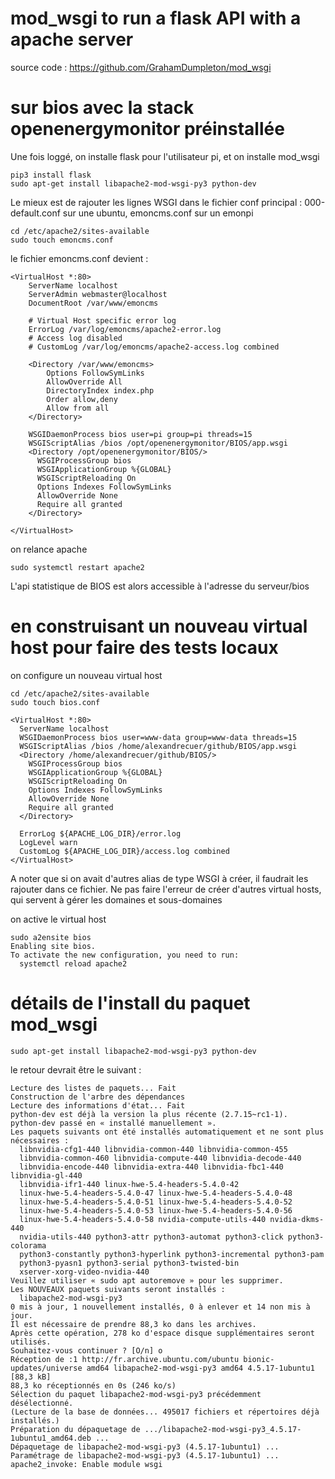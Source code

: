 # mod_wsgi to run a flask API with a apache server 

source code : https://github.com/GrahamDumpleton/mod_wsgi

# sur bios avec la stack openenergymonitor préinstallée 

Une fois loggé, on installe flask pour l'utilisateur pi, et on installe mod_wsgi
```
pip3 install flask
sudo apt-get install libapache2-mod-wsgi-py3 python-dev
```
Le mieux est de rajouter les lignes WSGI dans le fichier conf principal : 000-default.conf sur une ubuntu, emoncms.conf sur un emonpi
```
cd /etc/apache2/sites-available
sudo touch emoncms.conf
```
le fichier emoncms.conf devient :
```
<VirtualHost *:80>
    ServerName localhost
    ServerAdmin webmaster@localhost
    DocumentRoot /var/www/emoncms

    # Virtual Host specific error log
    ErrorLog /var/log/emoncms/apache2-error.log
    # Access log disabled
    # CustomLog /var/log/emoncms/apache2-access.log combined

    <Directory /var/www/emoncms>
        Options FollowSymLinks
        AllowOverride All
        DirectoryIndex index.php
        Order allow,deny
        Allow from all
    </Directory>

    WSGIDaemonProcess bios user=pi group=pi threads=15
    WSGIScriptAlias /bios /opt/openenergymonitor/BIOS/app.wsgi
    <Directory /opt/openenergymonitor/BIOS/>
      WSGIProcessGroup bios
      WSGIApplicationGroup %{GLOBAL}
      WSGIScriptReloading On
      Options Indexes FollowSymLinks
      AllowOverride None
      Require all granted
    </Directory>

</VirtualHost>
```
on relance apache
```
sudo systemctl restart apache2
```
L'api statistique de BIOS est alors accessible à l'adresse du serveur/bios

# en construisant un nouveau virtual host pour faire des tests locaux
on configure un nouveau virtual host
```
cd /etc/apache2/sites-available
sudo touch bios.conf
```
```
<VirtualHost *:80>
  ServerName localhost
  WSGIDaemonProcess bios user=www-data group=www-data threads=15
  WSGIScriptAlias /bios /home/alexandrecuer/github/BIOS/app.wsgi
  <Directory /home/alexandrecuer/github/BIOS/>
    WSGIProcessGroup bios
    WSGIApplicationGroup %{GLOBAL}
    WSGIScriptReloading On
    Options Indexes FollowSymLinks
    AllowOverride None
    Require all granted
  </Directory>

  ErrorLog ${APACHE_LOG_DIR}/error.log
  LogLevel warn
  CustomLog ${APACHE_LOG_DIR}/access.log combined
</VirtualHost>
```
A noter que si on avait d'autres alias de type WSGI à créer, il faudrait les rajouter dans ce fichier. 
Ne pas faire l'erreur de créer d'autres virtual hosts, qui servent à gérer les domaines et sous-domaines 

on active le virtual host
```
sudo a2ensite bios
Enabling site bios.
To activate the new configuration, you need to run:
  systemctl reload apache2
```

# détails de l'install du paquet mod_wsgi
```
sudo apt-get install libapache2-mod-wsgi-py3 python-dev
```
le retour devrait être le suivant :
```
Lecture des listes de paquets... Fait
Construction de l'arbre des dépendances       
Lecture des informations d'état... Fait
python-dev est déjà la version la plus récente (2.7.15~rc1-1).
python-dev passé en « installé manuellement ».
Les paquets suivants ont été installés automatiquement et ne sont plus nécessaires :
  libnvidia-cfg1-440 libnvidia-common-440 libnvidia-common-455
  libnvidia-common-460 libnvidia-compute-440 libnvidia-decode-440
  libnvidia-encode-440 libnvidia-extra-440 libnvidia-fbc1-440 libnvidia-gl-440
  libnvidia-ifr1-440 linux-hwe-5.4-headers-5.4.0-42
  linux-hwe-5.4-headers-5.4.0-47 linux-hwe-5.4-headers-5.4.0-48
  linux-hwe-5.4-headers-5.4.0-51 linux-hwe-5.4-headers-5.4.0-52
  linux-hwe-5.4-headers-5.4.0-53 linux-hwe-5.4-headers-5.4.0-56
  linux-hwe-5.4-headers-5.4.0-58 nvidia-compute-utils-440 nvidia-dkms-440
  nvidia-utils-440 python3-attr python3-automat python3-click python3-colorama
  python3-constantly python3-hyperlink python3-incremental python3-pam
  python3-pyasn1 python3-serial python3-twisted-bin
  xserver-xorg-video-nvidia-440
Veuillez utiliser « sudo apt autoremove » pour les supprimer.
Les NOUVEAUX paquets suivants seront installés :
  libapache2-mod-wsgi-py3
0 mis à jour, 1 nouvellement installés, 0 à enlever et 14 non mis à jour.
Il est nécessaire de prendre 88,3 ko dans les archives.
Après cette opération, 278 ko d'espace disque supplémentaires seront utilisés.
Souhaitez-vous continuer ? [O/n] o
Réception de :1 http://fr.archive.ubuntu.com/ubuntu bionic-updates/universe amd64 libapache2-mod-wsgi-py3 amd64 4.5.17-1ubuntu1 [88,3 kB]
88,3 ko réceptionnés en 0s (246 ko/s)              
Sélection du paquet libapache2-mod-wsgi-py3 précédemment désélectionné.
(Lecture de la base de données... 495017 fichiers et répertoires déjà installés.)
Préparation du dépaquetage de .../libapache2-mod-wsgi-py3_4.5.17-1ubuntu1_amd64.deb ...
Dépaquetage de libapache2-mod-wsgi-py3 (4.5.17-1ubuntu1) ...
Paramétrage de libapache2-mod-wsgi-py3 (4.5.17-1ubuntu1) ...
apache2_invoke: Enable module wsgi
```
